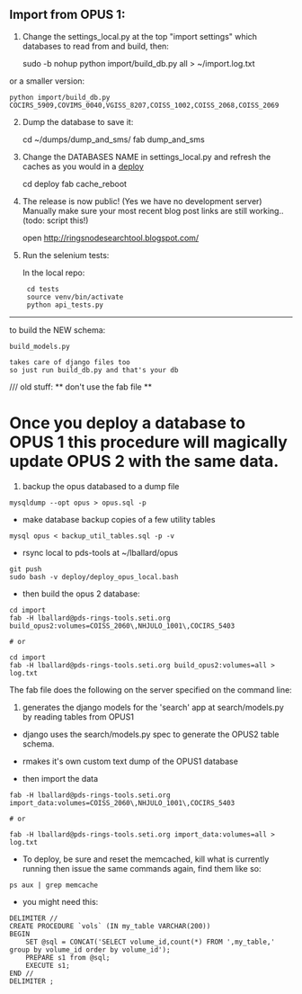 ## Import from OPUS 1: 

1. Change the settings_local.py at the top "import settings" which databases to read from and build, then: 

	sudo -b nohup python import/build_db.py all > ~/import.log.txt 

or a smaller version: 

    python import/build_db.py COCIRS_5909,COVIMS_0040,VGISS_8207,COISS_1002,COISS_2068,COISS_2069


2. Dump the database to save it: 
		
	cd ~/dumps/dump_and_sms/
	fab  dump_and_sms	
	

3. Change the DATABASES NAME in settings_local.py and refresh the caches as you would in a [deploy](../deploy/README.md) 

    cd deploy
    fab cache_reboot


4. The release is now public! (Yes we have no development server) Manually make sure your most recent blog post links are still working.. (todo: script this!)

    open http://ringsnodesearchtool.blogspot.com/

5. Run the selenium tests: 

    In the local repo: 

        cd tests
        source venv/bin/activate
        python api_tests.py 




---------------------------------------------
to build the NEW schema: 

	build_models.py

	takes care of django files too
	so just run build_db.py and that's your db


/// old stuff: ** don't use the fab file **


# Once you deploy a database to OPUS 1 this procedure will magically update OPUS 2 with the same data.

1. backup the opus databased to a dump file

```
mysqldump --opt opus > opus.sql -p
```

- make database backup copies of a few utility tables

```
mysql opus < backup_util_tables.sql -p -v
```

- rsync local to pds-tools at ~/lballard/opus

```
git push
sudo bash -v deploy/deploy_opus_local.bash
```

- then build the opus 2 database:

```
cd import
fab -H lballard@pds-rings-tools.seti.org build_opus2:volumes=COISS_2060\,NHJULO_1001\,COCIRS_5403

# or

cd import
fab -H lballard@pds-rings-tools.seti.org build_opus2:volumes=all > log.txt

```
The fab file does the following on the server specified on the command line:

1.  generates the django models for the 'search' app at search/models.py by reading tables from OPUS1

-  django uses the search/models.py spec to generate the OPUS2 table schema.

-  rmakes it's own custom text dump of the OPUS1 database



- then import the data

```
fab -H lballard@pds-rings-tools.seti.org import_data:volumes=COISS_2060\,NHJULO_1001\,COCIRS_5403

# or

fab -H lballard@pds-rings-tools.seti.org import_data:volumes=all > log.txt

```



- To deploy, be sure and reset the memcached, kill what is currently running then issue the same commands again, find them like so:

```
ps aux | grep memcache
```

- you might need this:


```
DELIMITER //
CREATE PROCEDURE `vols` (IN my_table VARCHAR(200))
BEGIN
    SET @sql = CONCAT('SELECT volume_id,count(*) FROM ',my_table,' group by volume_id order by volume_id');
    PREPARE s1 from @sql;
    EXECUTE s1;
END //
DELIMITER ;
```

